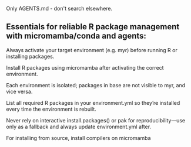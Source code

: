Only AGENTS.md - don't search elsewhere.

## Essentials for reliable R package management with micromamba/conda and agents:

Always activate your target environment (e.g. myr) before running R or installing packages.

Install R packages using micromamba after activating the correct environment.

Each environment is isolated; packages in base are not visible to myr, and vice versa.

List all required R packages in your environment.yml so they’re installed every time the environment is rebuilt.

Never rely on interactive install.packages() or pak for reproducibility—use only as a fallback and always update environment.yml after. 

For installing from source, install compilers on micromamba
